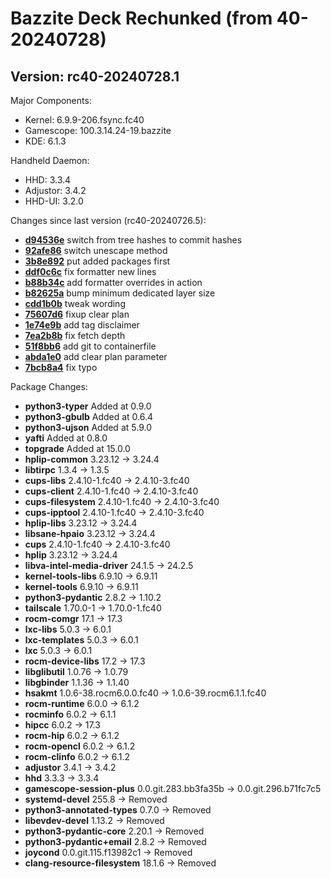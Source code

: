 # Bazzite Deck Rechunked (from 40-20240728)
## Version: rc40-20240728.1

Major Components:
  - Kernel: 6.9.9-206.fsync.fc40
  - Gamescope: 100.3.14.24-19.bazzite
  - KDE: 6.1.3

Handheld Daemon:
  - HHD: 3.3.4
  - Adjustor: 3.4.2
  - HHD-UI: 3.2.0

Changes since last version (rc40-20240726.5):
- **[d94536e](https://github.com/hhd-dev/rechunk/commit/d94536e2acb0ca5bb6f7c5cacd35a21c0a25bb82)** switch from tree hashes to commit hashes
- **[92afe86](https://github.com/hhd-dev/rechunk/commit/92afe86aed4d627a15d46e1e9788ae4c80240f8f)** switch unescape method
- **[3b8e892](https://github.com/hhd-dev/rechunk/commit/3b8e8927eb2558ea36e0eadd6e3c3cadca4c094b)** put added packages first
- **[ddf0c6c](https://github.com/hhd-dev/rechunk/commit/ddf0c6c79d15f84f85b789ccb381de9fd9cf4dac)** fix formatter new lines
- **[b88b34c](https://github.com/hhd-dev/rechunk/commit/b88b34c82fffdedbe218f62ca5176d4d6ea6f2a3)** add formatter overrides in action
- **[b82625a](https://github.com/hhd-dev/rechunk/commit/b82625a86f8e9a56e77af2efcda6d45cfa99a92d)** bump minimum dedicated layer size
- **[cdd1b0b](https://github.com/hhd-dev/rechunk/commit/cdd1b0b1493571d6904e67f9aa619b60f64e0a58)** tweak wording
- **[75607d6](https://github.com/hhd-dev/rechunk/commit/75607d644cae0b37a7cee43273c7af1f6deb8deb)** fixup clear plan
- **[1e74e9b](https://github.com/hhd-dev/rechunk/commit/1e74e9b476b4f52476b956e912656059c6605a5a)** add tag disclaimer
- **[7ea2b8b](https://github.com/hhd-dev/rechunk/commit/7ea2b8b8f54843d3cff31ebb91ddafd526e0ed3c)** fix fetch depth
- **[51f8bb6](https://github.com/hhd-dev/rechunk/commit/51f8bb6d0ea7dd0f8d6563dd5cf6fda21b837ebe)** add git to containerfile
- **[abda1e0](https://github.com/hhd-dev/rechunk/commit/abda1e0ba70d66c858bbf74fadf64a4e84abdf6e)** add clear plan parameter
- **[7bcb8a4](https://github.com/hhd-dev/rechunk/commit/7bcb8a45b31717b89b171c1bee7a0aa6e8151ae5)** fix typo

Package Changes:
- **python3-typer** Added at 0.9.0
- **python3-gbulb** Added at 0.6.4
- **python3-ujson** Added at 5.9.0
- **yafti** Added at 0.8.0
- **topgrade** Added at 15.0.0
- **hplip-common** 3.23.12 → 3.24.4
- **libtirpc** 1.3.4 → 1.3.5
- **cups-libs** 2.4.10-1.fc40 → 2.4.10-3.fc40
- **cups-client** 2.4.10-1.fc40 → 2.4.10-3.fc40
- **cups-filesystem** 2.4.10-1.fc40 → 2.4.10-3.fc40
- **cups-ipptool** 2.4.10-1.fc40 → 2.4.10-3.fc40
- **hplip-libs** 3.23.12 → 3.24.4
- **libsane-hpaio** 3.23.12 → 3.24.4
- **cups** 2.4.10-1.fc40 → 2.4.10-3.fc40
- **hplip** 3.23.12 → 3.24.4
- **libva-intel-media-driver** 24.1.5 → 24.2.5
- **kernel-tools-libs** 6.9.10 → 6.9.11
- **kernel-tools** 6.9.10 → 6.9.11
- **python3-pydantic** 2.8.2 → 1.10.2
- **tailscale** 1.70.0-1 → 1.70.0-1.fc40
- **rocm-comgr** 17.1 → 17.3
- **lxc-libs** 5.0.3 → 6.0.1
- **lxc-templates** 5.0.3 → 6.0.1
- **lxc** 5.0.3 → 6.0.1
- **rocm-device-libs** 17.2 → 17.3
- **libglibutil** 1.0.76 → 1.0.79
- **libgbinder** 1.1.36 → 1.1.40
- **hsakmt** 1.0.6-38.rocm6.0.0.fc40 → 1.0.6-39.rocm6.1.1.fc40
- **rocm-runtime** 6.0.0 → 6.1.2
- **rocminfo** 6.0.2 → 6.1.1
- **hipcc** 6.0.2 → 17.3
- **rocm-hip** 6.0.2 → 6.1.2
- **rocm-opencl** 6.0.2 → 6.1.2
- **rocm-clinfo** 6.0.2 → 6.1.2
- **adjustor** 3.4.1 → 3.4.2
- **hhd** 3.3.3 → 3.3.4
- **gamescope-session-plus** 0.0.git.283.bb3fa35b → 0.0.git.296.b71fc7c5
- **systemd-devel** 255.8 → Removed
- **python3-annotated-types** 0.7.0 → Removed
- **libevdev-devel** 1.13.2 → Removed
- **python3-pydantic-core** 2.20.1 → Removed
- **python3-pydantic+email** 2.8.2 → Removed
- **joycond** 0.0.git.115.f13982c1 → Removed
- **clang-resource-filesystem** 18.1.6 → Removed

